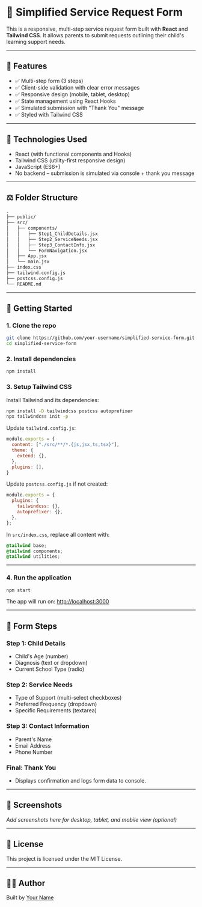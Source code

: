 
# 🧩 Simplified Service Request Form

This is a responsive, multi-step service request form built with **React** and **Tailwind CSS**. It allows parents to submit requests outlining their child's learning support needs.

---

## 📌 Features

- ✅ Multi-step form (3 steps)
- ✅ Client-side validation with clear error messages
- ✅ Responsive design (mobile, tablet, desktop)
- ✅ State management using React Hooks
- ✅ Simulated submission with "Thank You" message
- ✅ Styled with Tailwind CSS

---

## 🧱 Technologies Used

- React (with functional components and Hooks)
- Tailwind CSS (utility-first responsive design)
- JavaScript (ES6+)
- No backend – submission is simulated via console + thank you message

---


## ⚖️ Folder Structure
```bash
.
├── public/
├── src/
│   ├── components/
│   │   ├── Step1_ChildDetails.jsx
│   │   ├── Step2_ServiceNeeds.jsx
│   │   ├── Step3_ContactInfo.jsx
│   │   └── FormNavigation.jsx
│   ├── App.jsx
│   └── main.jsx
├── index.css
├── tailwind.config.js
├── postcss.config.js
└── README.md
```

---

## 🚀 Getting Started

### 1. Clone the repo

```bash
git clone https://github.com/your-username/simplified-service-form.git
cd simplified-service-form
```

### 2. Install dependencies

```bash
npm install
```

### 3. Setup Tailwind CSS

Install Tailwind and its dependencies:

```bash
npm install -D tailwindcss postcss autoprefixer
npx tailwindcss init -p
```

Update `tailwind.config.js`:

```js
module.exports = {
  content: ["./src/**/*.{js,jsx,ts,tsx}"],
  theme: {
    extend: {},
  },
  plugins: [],
}
```

Update `postcss.config.js` if not created:

```js
module.exports = {
  plugins: {
    tailwindcss: {},
    autoprefixer: {},
  },
};
```

In `src/index.css`, replace all content with:

```css
@tailwind base;
@tailwind components;
@tailwind utilities;
```

---

### 4. Run the application

```bash
npm start
```

The app will run on: [http://localhost:3000](http://localhost:3000)

---

## 🧪 Form Steps

### Step 1: Child Details
- Child's Age (number)
- Diagnosis (text or dropdown)
- Current School Type (radio)

### Step 2: Service Needs
- Type of Support (multi-select checkboxes)
- Preferred Frequency (dropdown)
- Specific Requirements (textarea)

### Step 3: Contact Information
- Parent's Name
- Email Address
- Phone Number

### Final: Thank You
- Displays confirmation and logs form data to console.

---

## 🎨 Screenshots

_Add screenshots here for desktop, tablet, and mobile view (optional)_

---

## 📄 License

This project is licensed under the MIT License.

---

## 🙋‍♀️ Author

Built by [Your Name](https://github.com/your-username)
